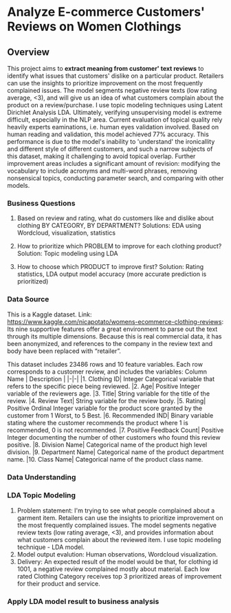 # Analyze E-commerce Customers' Reviews on Women Clothings
## Overview
This project aims to **extract meaning from customer' text reviews** to identify what issues that customers' dislike on a particular product. Retailers can use the insights to prioritize improvement on the most frequently complained issues. The model segments negative review texts (low rating average, <3), and will give us an idea of what customers complain about the product on a review/purchase.
I use topic modeling techniques using Latent Dirichlet Analysis LDA. Ultimately, verifying unsupervising model is extreme difficult, especially in the NLP area. Current evaluation of topical quality rely heavily experts eaminations, i.e. human eyes validation involved. Based on human reading and validation, this model achieved 77% accuracy. This performance is due to the model's inability to 'understand' the ironicallity and different style of different customers, and such a narrow subjects of this dataset, making it challenging to avoid topical overlap.
Further improvement areas includes a significant amount of revision: modifying the vocabulary to include acronyms and multi-word phrases, removing nonsensical topics, conducting parameter search, and comparing with other models.


### Business Questions

1. Based on review and rating, what do customers like and dislike about clothing BY CATEGORY, BY DEPARTMENT?
Solutions: EDA using Wordcloud, visualization, statistics

2. How to prioritize which PROBLEM to improve for each clothing product?
Solution: Topic modeling using LDA

3. How to choose which PRODUCT to improve first?
Solution: Rating statistics, LDA output model accuracy (more accurate prediction is prioritized)

### Data Source
This is a Kaggle dataset. Link: https://www.kaggle.com/nicapotato/womens-ecommerce-clothing-reviews:
Its nine supportive features offer a great environment to parse out the text through its multiple dimensions. Because this is real commercial data, it has been anonymized, and references to the company in the review text and body have been replaced with “retailer”.

This dataset includes 23486 rows and 10 feature variables. Each row corresponds to a customer review, and includes the variables:
 Column Name | Description |
|-|-|
|1. Clothing ID| Integer Categorical variable that refers to the specific piece being reviewed.
|2. Age| Positive Integer variable of the reviewers age.
|3. Title| String variable for the title of the review.
|4. Review Text| String variable for the review body.
|5. Rating| Positive Ordinal Integer variable for the product score granted by the customer from 1 Worst, to 5 Best.
|6. Recommended IND| Binary variable stating where the customer recommends the product where 1 is recommended, 0 is not recommended.
|7. Positive Feedback Count| Positive Integer documenting the number of other customers who found this review positive.
|8. Division Name| Categorical name of the product high level division.
|9. Department Name| Categorical name of the product department name.
|10. Class Name| Categorical name of the product class name.

### Data Understanding

### LDA Topic Modeling
1. Problem statement: I'm trying to see what people complained about a garment item. Retailers can use the insights to prioritize improvement on the most frequently complained issues. The model segments negative review texts (low rating average, <3), and provides information about what customers complain about the reviewed item. I use topic modeling technique - LDA model.
2. Model output evalution: Human observations, Wordcloud visualization.
3. Delivery: An expected result of the model would be that, for clothing id 1001, a negative review complained mostly about material. Each low rated Clothing Category receives top 3 prioritized areas of improvement for their product and service.
 
 ### Apply LDA model result to business analysis
